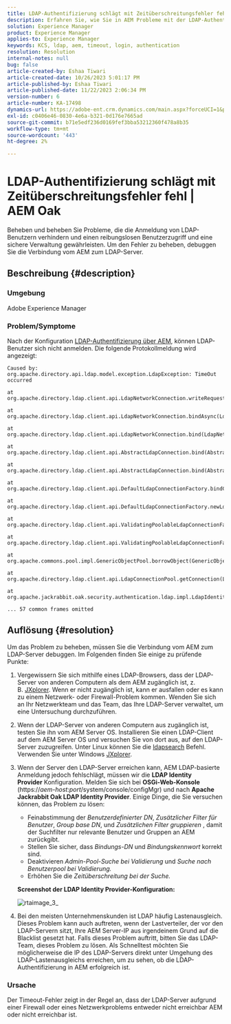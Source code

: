 ```yaml
---
title: LDAP-Authentifizierung schlägt mit Zeitüberschreitungsfehler fehl | AEM Oak
description: Erfahren Sie, wie Sie in AEM Probleme mit der LDAP-Authentifizierung beheben können.
solution: Experience Manager
product: Experience Manager
applies-to: Experience Manager
keywords: KCS, ldap, aem, timeout, login, authentication
resolution: Resolution
internal-notes: null
bug: false
article-created-by: Eshaa Tiwari
article-created-date: 10/26/2023 5:01:17 PM
article-published-by: Eshaa Tiwari
article-published-date: 11/22/2023 2:06:34 PM
version-number: 6
article-number: KA-17498
dynamics-url: https://adobe-ent.crm.dynamics.com/main.aspx?forceUCI=1&pagetype=entityrecord&etn=knowledgearticle&id=ab0c6943-2174-ee11-9ae7-6045bd0063aa
exl-id: c0406e46-0830-4e6a-b321-0d176e7665ad
source-git-commit: b71e5edf236d0169fef3bba53212360f478a8b35
workflow-type: tm+mt
source-wordcount: '443'
ht-degree: 2%

---
```


# LDAP-Authentifizierung schlägt mit Zeitüberschreitungsfehler fehl | AEM Oak


Beheben und beheben Sie Probleme, die die Anmeldung von LDAP-Benutzern verhindern und einen reibungslosen Benutzerzugriff und eine sichere Verwaltung gewährleisten. Um den Fehler zu beheben, debuggen Sie die Verbindung vom AEM zum LDAP-Server.

## Beschreibung {#description}


### <b>Umgebung</b>

Adobe Experience Manager



### <b>Problem/Symptome</b>

Nach der Konfiguration [LDAP-Authentifizierung über AEM](https://experienceleague.adobe.com/docs/experience-manager-65/administering/security/ldap-config.html?lang=en), können LDAP-Benutzer sich nicht anmelden. Die folgende Protokollmeldung wird angezeigt:


```
Caused by: org.apache.directory.api.ldap.model.exception.LdapException: TimeOut occurred

at org.apache.directory.ldap.client.api.LdapNetworkConnection.writeRequest(LdapNetworkConnection.java:4106)

at org.apache.directory.ldap.client.api.LdapNetworkConnection.bindAsync(LdapNetworkConnection.java:1290)

at org.apache.directory.ldap.client.api.LdapNetworkConnection.bind(LdapNetworkConnection.java:1188)

at org.apache.directory.ldap.client.api.AbstractLdapConnection.bind(AbstractLdapConnection.java:127)

at org.apache.directory.ldap.client.api.AbstractLdapConnection.bind(AbstractLdapConnection.java:112)

at org.apache.directory.ldap.client.api.DefaultLdapConnectionFactory.bindConnection(DefaultLdapConnectionFactory.java:64)

at org.apache.directory.ldap.client.api.DefaultLdapConnectionFactory.newLdapConnection(DefaultLdapConnectionFactory.java:107)

at org.apache.directory.ldap.client.api.ValidatingPoolableLdapConnectionFactory.makeObject(ValidatingPoolableLdapConnectionFactory.java:133)

at org.apache.directory.ldap.client.api.ValidatingPoolableLdapConnectionFactory.makeObject(ValidatingPoolableLdapConnectionFactory.java:59)

at org.apache.commons.pool.impl.GenericObjectPool.borrowObject(GenericObjectPool.java:1188)

at org.apache.directory.ldap.client.api.LdapConnectionPool.getConnection(LdapConnectionPool.java:123)

at org.apache.jackrabbit.oak.security.authentication.ldap.impl.LdapIdentityProvider.connect(LdapIdentityProvider.java:771)

... 57 common frames omitted
```



## Auflösung {#resolution}


Um das Problem zu beheben, müssen Sie die Verbindung vom AEM zum LDAP-Server debuggen. Im Folgenden finden Sie einige zu prüfende Punkte:

1. Vergewissern Sie sich mithilfe eines LDAP-Browsers, dass der LDAP-Server von anderen Computern als dem AEM zugänglich ist, z. B. [JXplorer](https://jxplorer.org/). Wenn er nicht zugänglich ist, kann er ausfallen oder es kann zu einem Netzwerk- oder Firewall-Problem kommen. Wenden Sie sich an Ihr Netzwerkteam und das Team, das Ihre LDAP-Server verwaltet, um eine Untersuchung durchzuführen.
2. Wenn der LDAP-Server von anderen Computern aus zugänglich ist, testen Sie ihn vom AEM Server OS. Installieren Sie einen LDAP-Client auf dem AEM Server OS und versuchen Sie von dort aus, auf den LDAP-Server zuzugreifen. Unter Linux können Sie die [ldapsearch](https://access.redhat.com/documentation/en-us/red_hat_directory_server/11/html/administration_guide/examples-of-common-ldapsearches) Befehl. Verwenden Sie unter Windows [JXplorer](https://jxplorer.org/).
3. Wenn der Server den LDAP-Server erreichen kann, AEM LDAP-basierte Anmeldung jedoch fehlschlägt, müssen wir die <b>LDAP Identity Provider</b> Konfiguration. Melden Sie sich bei <b>OSGi-Web-Konsole</b> (https://*aem-host:port*/system/console/configMgr) und nach <b>Apache Jackrabbit Oak LDAP Identity Provider</b>. Einige Dinge, die Sie versuchen können, das Problem zu lösen:

   - Feinabstimmung der *Benutzerdefinierter DN*, *Zusätzlicher Filter für Benutzer*, *Group base DN*, und *Zusätzlichen Filter gruppieren* , damit der Suchfilter nur relevante Benutzer und Gruppen an AEM zurückgibt.
   - Stellen Sie sicher, dass *Bindungs-DN* und *Bindungskennwort* korrekt sind.
   - Deaktivieren *Admin-Pool-Suche bei Validierung* und *Suche nach Benutzerpool bei Validierung.*
   - Erhöhen Sie die *Zeitüberschreitung bei der Suche.*

   <b>Screenshot der LDAP Identity Provider-Konfiguration:</b>


   ![rtaimage_3_](https://helpx.adobe.com/content/dam/help/en/experience-manager/kb/LDAP-error/jcr%3acontent/main-pars/image/rtaimage_3_.png "rtaimage_3_")
4. Bei den meisten Unternehmenskunden ist LDAP häufig Lastenausgleich. Dieses Problem kann auch auftreten, wenn der Lastverteiler, der vor den LDAP-Servern sitzt, Ihre AEM Server-IP aus irgendeinem Grund auf die Blacklist gesetzt hat. Falls dieses Problem auftritt, bitten Sie das LDAP-Team, dieses Problem zu lösen. Als Schnelltest möchten Sie möglicherweise die IP des LDAP-Servers direkt unter Umgehung des LDAP-Lastenausgleichs erreichen, um zu sehen, ob die LDAP-Authentifizierung in AEM erfolgreich ist.


### <b>Ursache</b>

Der Timeout-Fehler zeigt in der Regel an, dass der LDAP-Server aufgrund einer Firewall oder eines Netzwerkproblems entweder nicht erreichbar AEM oder nicht erreichbar ist.
